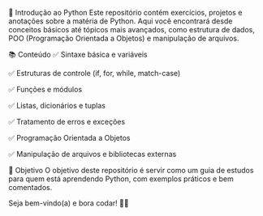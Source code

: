 📌 Introdução ao Python
Este repositório contém exercícios, projetos e anotações sobre a matéria de Python. Aqui você encontrará desde conceitos básicos até tópicos mais avançados, como estrutura de dados, POO (Programação Orientada a Objetos) e manipulação de arquivos.

📚 Conteúdo
✅ Sintaxe básica e variáveis

✅ Estruturas de controle (if, for, while, match-case)

✅ Funções e módulos

✅ Listas, dicionários e tuplas

✅ Tratamento de erros e exceções

✅ Programação Orientada a Objetos

✅ Manipulação de arquivos e bibliotecas externas

🚀 Objetivo
O objetivo deste repositório é servir como um guia de estudos para quem está aprendendo Python, com exemplos práticos e bem comentados.

Seja bem-vindo(a) e bora codar! 🐍✨